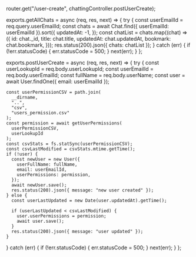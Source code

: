 router.get("/user-create", chattingController.postUserCreate);



exports.getAllChats = async (req, res, next) => {
  try {
    const userEmailId = req.query.userEmailId;
    const chats = await Chat.find({ userEmailId: userEmailId }).sort({
      updatedAt: -1,
    });
    const chatList = chats.map((chat) => ({
      id: chat._id,
      title: chat.title,
      updatedAt: chat.updatedAt,
      bookmark: chat.bookmark,
    }));
    res.status(200).json({ chats: chatList });
  } catch (err) {
    if (!err.statusCode) {
      err.statusCode = 500;
    }
    next(err);
  }
};



exports.postUserCreate = async (req, res, next) => {
  try {
    const userLookupId = req.body.userLookupId;
    const userEmailId = req.body.userEmailId;
    const fullName = req.body.userName;
    const user = await User.findOne({ email: userEmailId });

    const userPermissionCSV = path.join(
      __dirname,
      "..",
      "csv",
      "users_permission.csv"
    );
    const permission = await getUserPermissions(
      userPermissionCSV,
      userLookupId
    );
    const csvStats = fs.statSync(userPermissionCSV);
    const csvLastModified = csvStats.mtime.getTime();
    if (!user) {
      const newUser = new User({
        userFullName: fullName,
        email: userEmailId,
        userPermissions: permission,
      });
      await newUser.save();
      res.status(200).json({ message: "new user created" });
    } else {
      const userLastUpdated = new Date(user.updatedAt).getTime();

      if (userLastUpdated < csvLastModified) {
        user.userPermissions = permission;
        await user.save();
      }
      res.status(200).json({ message: "user updated" });
    }
  } catch (err) {
    if (!err.statusCode) {
      err.statusCode = 500;
    }
    next(err);
  }
};
